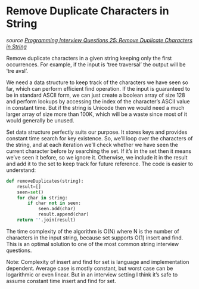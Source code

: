 # Remove Duplicate Characters in String

_source [Programming Interview Questions 25: Remove Duplicate Characters in String](http://www.ardendertat.com/2012/01/06/programming-interview-questions-25-remove-duplicate-characters-in-string/)_

Remove duplicate characters in a given string keeping only the first occurrences. For example, if the input is ‘tree traversal’ the output will be ‘tre avsl’.

We need a data structure to keep track of the characters we have seen so far, which can perform efficient find operation. If the input is guaranteed to be in standard ASCII form, we can just create a boolean array of size 128 and perform lookups by accessing the index of the character’s ASCII value in constant time. But if the string is Unicode then we would need a much larger array of size more than 100K, which will be a waste since most of it would generally be unused.

Set data structure perfectly suits our purpose. It stores keys and provides constant time search for key existence. So, we’ll loop over the characters of the string, and at each iteration we’ll check whether we have seen the current character before by searching the set. If it’s in the set then it means we’ve seen it before, so we ignore it. Otherwise, we include it in the result and add it to the set to keep track for future reference. The code is easier to understand:

```python
def removeDuplicates(string):
    result=[]
    seen=set()
    for char in string:
        if char not in seen:
            seen.add(char)
            result.append(char)
    return ''.join(result)
```

The time complexity of the algorithm is O(N) where N is the number of characters in the input string, because set supports O(1) insert and find. This is an optimal solution to one of the most common string interview questions.

Note: Complexity of insert and find for set is language and implementation dependent. Average case is mostly constant, but worst case can be logarithmic or even linear. But in an interview setting I think it’s safe to assume constant time insert and find for set.
